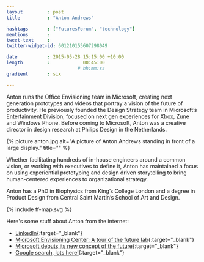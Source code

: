 ```yaml
---
layout         : post
title          : "Anton Andrews"

hashtags       : ["FuturesForum", "technology"]
mentions       : 
tweet-text     :
twitter-widget-id: 601210155607298049

date           : 2015-05-28 15:15:00 +10:00
length         :            00:45:00
                          # hh:mm:ss
gradient       : six

---
```


Anton runs the Office Envisioning team in Microsoft, creating next generation prototypes and videos that portray a vision of the future of productivity. He previously founded the Design Strategy team in Microsoft’s Entertainment Division, focused on next gen experiences for Xbox, Zune and Windows Phone. Before coming to Microsoft, Anton was a creative director in design research at Philips Design in the Netherlands.

{% picture anton.jpg alt="A picture of Anton Andrews standing in front of a large display." title="" %}

Whether facilitating hundreds of in-house engineers around a common vision, or working with executives to define it, Anton has maintained a focus on using experiential prototyping and design driven storytelling to bring human-centered experiences to organizational strategy.

Anton has a PhD in Biophysics from King’s College London and a degree in Product Design from Central Saint Martin’s School of Art and Design. 


<div class="the-map flensing-deck">{% include ff-map.svg %}</div>

Here's some stuff about Anton from the internet:
* [LinkedIn](https://www.linkedin.com/in/antonandrews){:target="_blank"}
* [Microsoft Envisioning Center: A tour of the future lab](http://www.pocket-lint.com/news/120661-microsoft-envisioning-center-a-tour-of-the-future-lab){:target="_blank"}
* [Microsoft debuts its new concept of the future](http://www.seattletimes.com/business/microsoft-debuts-its-new-concept-of-the-future/){:target="_blank"}
* [Google search, lots here!](https://www.google.com.au/search?q=anton+andrews+microsoft&oq=anton+andrews&aqs=chrome.0.69i59j69i60j69i57j69i65j69i60l2.2803j0j7&sourceid=chrome&es_sm=0&ie=UTF-8){:target="_blank"}
